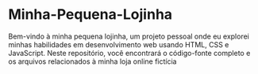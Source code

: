 # Minha-Pequena-Lojinha
Bem-vindo à minha pequena lojinha, um projeto pessoal onde eu explorei minhas habilidades em desenvolvimento web usando HTML, CSS e JavaScript. Neste repositório, você encontrará o código-fonte completo e os arquivos relacionados à minha loja online fictícia
